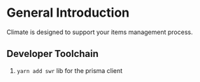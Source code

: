 # General Introduction

Climate is designed to support your items management process.

## Developer Toolchain

1. `yarn add swr` lib for the prisma client